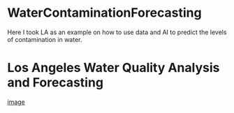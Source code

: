 # WaterContaminationForecasting
Here I took LA as an example on how to use data and AI to predict the levels of contamination in water.

# Los Angeles Water Quality Analysis and Forecasting

[image](https://user-images.githubusercontent.com/1999537/156678159-681226bd-33d4-4d4b-b1d8-420d51bbc3e9.png)
